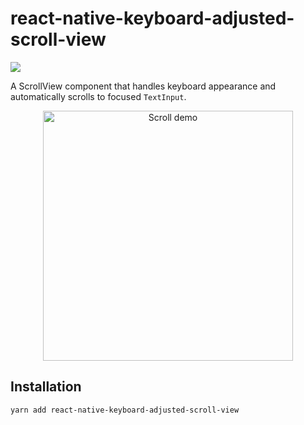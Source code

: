 # react-native-keyboard-adjusted-scroll-view

<img src="https://travis-ci.org/APSL/react-native-keyboard-aware-scroll-view.svg?branch=master" />

A ScrollView component that handles keyboard appearance and automatically scrolls to focused `TextInput`.

<p align="center">
<img src="https://raw.githubusercontent.com/wiki/APSL/react-native-keyboard-aware-scroll-view/kasv.gif" alt="Scroll demo" width="400">
</p>

## Installation

```shell
yarn add react-native-keyboard-adjusted-scroll-view
```
